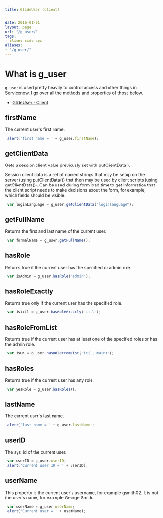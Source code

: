 ```yaml
---
title: GlideUser (client)


date: 2016-01-01
layout: page
url: "/g_user/"
tags:
- client-side-api
aliases:
- "/g_user/"
---
```

# What is g_user
`g_user` is used pretty heavily to control access and other things in Servicenow.  I go over all the methods and properties of those below.
<!--more-->

- [GlideUser - Client](https://docs.servicenow.com/bundle/jakarta-application-development/page/app-store/dev_portal/API_reference/GlideUser/concept/c_GlideUserAPI.html)

## firstName

 The current user's first name.

```js
 alert('first name = ' + g_user.firstName);
```

## getClientData

 Gets a session client value previously set with putClientData().

 Session client data is a set of named strings that may be setup on the server (using putClientData()) that then may be used by client scripts (using getClientData()). Can be used during form load time to get information that the client script needs to make decisions about the form, for example, which fields should be visible.

```js
 var loginLanguage = g_user.getClientData("loginlanguage");
```

## getFullName

 Returns the first and last name of the current user.

```js
 var formalName = g_user.getFullName();
```

## hasRole

 Returns true if the current user has the specified or admin role.

```js
 var isAdmin = g_user.hasRole('admin');
```

## hasRoleExactly

 Returns true only if the current user has the specified role.

```js
 var isItil = g_user.hasRoleExactly('itil');
```

## hasRoleFromList

 Returns true if the current user has at least one of the specified roles or has the admin role.

```js
 var isOK = g_user.hasRoleFromList("itil, maint");
```

## hasRoles

 Returns true if the current user has any role.

```js
 var yesRole = g_user.hasRoles();
```

## lastName

 The current user's last name.

```js
 alert('last name = ' + g_user.lastName);
```

## userID

 The sys_id of the current user.

```js
 var userID = g_user.userID;
 alert('Current user ID = ' + userID);
```

## userName

 This property is the current user's username, for example gsmith02. It is not the user's name, for example George Smith.

```js
 var userName = g_user.userName;
 alert('Current user = ' + userName);
```